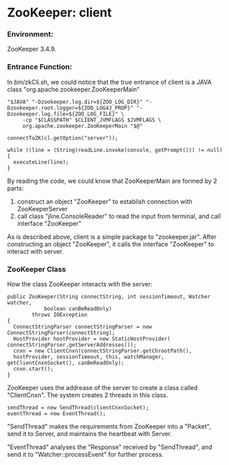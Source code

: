 # ZooKeeper: client

### Environment:

ZooKeeper 3.4.9. 

### Entrance Function:

In bin/zkCli.sh, we could notice that the true entrance of client is a JAVA class "org.apache.zookeeper.ZooKeeperMain"

```text
"$JAVA" "-Dzookeeper.log.dir=${ZOO_LOG_DIR}" "-Dzookeeper.root.logger=${ZOO_LOG4J_PROP}" "-Dzookeeper.log.file=${ZOO_LOG_FILE}" \
     -cp "$CLASSPATH" $CLIENT_JVMFLAGS $JVMFLAGS \
     org.apache.zookeeper.ZooKeeperMain "$@"
```

```text
connectToZK(cl.getOption("server"));

while ((line = (String)readLine.invoke(console, getPrompt())) != null) {
  executeLine(line);
}
```

By reading the code, we could know that ZooKeeperMain are formed by 2 parts: 

1. construct an object "ZooKeeper" to establish connection with ZooKeeperServer
2. call class "jline.ConsoleReader" to read the input from terminal, and call interface "ZooKeeper"

As is described above, client is a simple package to "zookeeper.jar". After constructing an object "ZooKeeper", it calls the interface "ZooKeeper" to interact with server. 

### ZooKeeper Class

How the class ZooKeeper interacts with the server:

```text
public ZooKeeper(String connectString, int sessionTimeout, Watcher watcher,
            boolean canBeReadOnly)
        throws IOException 
{
  ConnectStringParser connectStringParser = new ConnectStringParser(connectString);
  HostProvider hostProvider = new StaticHostProvider( connectStringParser.getServerAddresses());
  cnxn = new ClientCnxn(connectStringParser.getChrootPath(),
  hostProvider, sessionTimeout, this, watchManager, getClientCnxnSocket(), canBeReadOnly);
  cnxn.start();
}
```

ZooKeeper uses the addrease of the server to create a class called "ClientCnxn". The system creates 2 threads in this class. 

```text
sendThread = new SendThread(clientCnxnSocket);
eventThread = new EventThread();
```

"SendThread" makes the requirements from ZooKeeper into a "Packet", send it to Server, and maintains the heartbeat with Server. 

"EventThread" analyses the "Response" received by "SendThread", and send it to "Watcher::processEvent" for further process. 


